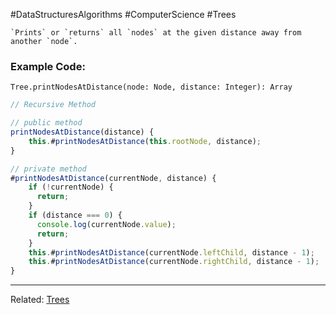 #DataStructuresAlgorithms #ComputerScience #Trees 

```ad-summary
`Prints` or `returns` all `nodes` at the given distance away from another `node`.
```

### Example Code:

`Tree.printNodesAtDistance(node: Node, distance: Integer): Array`
```javascript
// Recursive Method

// public method
printNodesAtDistance(distance) {
    this.#printNodesAtDistance(this.rootNode, distance);
}

// private method
#printNodesAtDistance(currentNode, distance) {
    if (!currentNode) {
      return;
    }
    if (distance === 0) {
      console.log(currentNode.value);
      return;
    }
    this.#printNodesAtDistance(currentNode.leftChild, distance - 1);
    this.#printNodesAtDistance(currentNode.rightChild, distance - 1);
}
```
---
Related: [Trees](Trees.md)